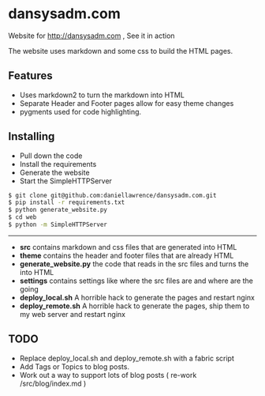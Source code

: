 dansysadm.com
=============

Website for <http://dansysadm.com> , See it in action

The website uses markdown and some css to build the HTML pages.


Features
--------
- Uses markdown2 to turn the markdown into HTML
- Separate Header and Footer pages allow for easy theme changes
- pygments used for code highlighting.

Installing
-----------

- Pull down the code
- Install the requirements
- Generate the website
- Start the SimpleHTTPServer

```sh
$ git clone git@github.com:daniellawrence/dansysadm.com.git
$ pip install -r requirements.txt
$ python generate_website.py
$ cd web
$ python -m SimpleHTTPServer
```
------

- __src__ contains markdown and css files that are generated into HTML
- __theme__ contains the header and footer files that are already HTML
- __generate_website.py__ the code that reads in the src files and turns the into HTML
- __settings__ contains settings like where the src files are and where are the going
- __deploy_local.sh__ A horrible hack to generate the pages and restart nginx
- __deploy_remote.sh__ A horrible hack to generate the pages, ship them to my web server and restart nginx


TODO
-----

- Replace deploy_local.sh and deploy_remote.sh with a fabric script
- Add Tags or Topics to blog posts.
- Work out a way to support lots of blog posts ( re-work /src/blog/index.md )
